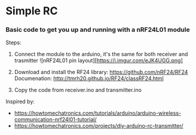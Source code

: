 # Simple RC
### Basic code to get you up and running with a nRF24L01 module

Steps:
1. Connect the module to the arduino, it's the same for both receiver and trasmitter
![nRF24L01 pin layout][https://i.imgur.com/eJK4UGG.png]

2. Download and install the RF24 library: https://github.com/nRF24/RF24
Documenation: http://tmrh20.github.io/RF24/classRF24.html

3. Copy the code from receiver.ino and transmitter.ino

Inspired by:
* https://howtomechatronics.com/tutorials/arduino/arduino-wireless-communication-nrf24l01-tutorial/
* https://howtomechatronics.com/projects/diy-arduino-rc-transmitter/